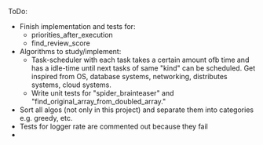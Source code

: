 ToDo:

* Finish implementation and tests for:
  * priorities_after_execution
  * find_review_score
* Algorithms to study/implement:
    * Task-scheduler with each task takes a certain amount ofb time and has a idle-time until next tasks of same
      "kind" can be scheduled. Get inspired from OS, database systems, networking, distributes systems, cloud systems.
    * Write unit tests for "spider_brainteaser" and "find_original_array_from_doubled_array."
* Sort all algos (not only in this project) and separate them into categories e.g. greedy, etc.
* Tests for logger rate are commented out because they fail
* 